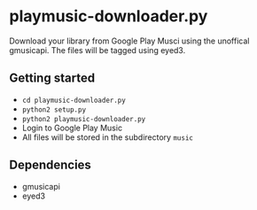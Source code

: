 # playmusic-downloader.py
Download your library from Google Play Musci using the unoffical gmusicapi.
The files will be tagged using eyed3.

## Getting started
* `cd playmusic-downloader.py`
* `python2 setup.py`
* `python2 playmusic-downloader.py`
* Login to Google Play Music
* All files will be stored in the subdirectory `music`

## Dependencies
* gmusicapi
* eyed3
